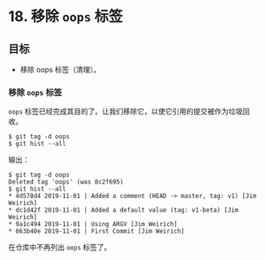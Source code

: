 # 18. 移除 `oops` 标签

## 目标

- 移除 oops 标签（清理）。

### 移除 `oops` 标签

`oops`
标签已经完成其目的了。让我们移除它，以使它引用的提交被作为垃圾回收。

``` shell
$ git tag -d oops
$ git hist --all
```

输出：

``` shell
$ git tag -d oops
Deleted tag 'oops' (was 8c2f695)
$ git hist --all
* 4d578d4 2019-11-01 | Added a comment (HEAD -> master, tag: v1) [Jim Weirich]
* dc1d42f 2019-11-01 | Added a default value (tag: v1-beta) [Jim Weirich]
* 9a1c494 2019-11-01 | Using ARGV [Jim Weirich]
* 063b40e 2019-11-01 | First Commit [Jim Weirich]
```

在仓库中不再列出 `oops` 标签了。
